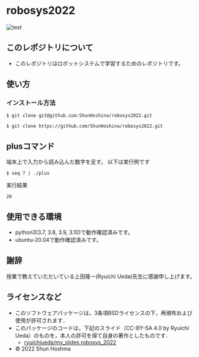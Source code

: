 # robosys2022
![test](https://github.com/ShunHoshina/robosys2022/actions/workflows/test.yml/badge.svg)





##  このレポジトリについて

  * このレポジトリはロボットシステムで学習するためのレポジトリです。

##  使い方

  ###  インストール方法
  ```
  $ git clone git@github.com:ShunHoshina/robosys2022.git
  ```

  ```
  $ git clone https://github.com/ShunHoshina/robosys2022.git
  ```

## plusコマンド
端末上で入力から読み込んだ数字を足す。
以下は実行例です
```
$ seq 7 | ./plus
```

実行結果
```
28
```

##  使用できる環境
  * python3(3.7, 3.8, 3.9, 3.10)で動作確認済みです。
  * ubuntu-20.04で動作確認済みです。

##  謝辞
  授業で教えていただいている上田隆一(Ryuichi Ueda)先生に感謝申し上げます。

## ライセンスなど
  * このソフトウェアパッケージは，3条項BSDライセンスの下，再頒布および使用が許可されます．
  * このパッケージのコードは，下記のスライド（CC-BY-SA 4.0 by Ryuichi Ueda）のものを，本人の許可を得て自身の著作としたものです．
      * [ryuichiueda/my_slides robosys_2022](https://github.com/ryuichiueda/my_slides/tree/master/robosys_2022)
  * © 2022 Shun Hoshina
